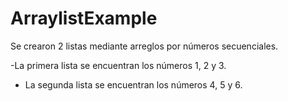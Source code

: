 # ArraylistExample

Se crearon 2 listas mediante arreglos por números secuenciales.

-La primera lista se encuentran los números 1, 2 y 3.
- La segunda lista se encuentran los números 4, 5 y 6.
